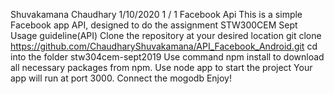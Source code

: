 Shuvakamana Chaudhary               1/10/2020
1 / 1
Facebook Api
This is a simple Facebook app API, designed to do the assignment STW300CEM Sept
Usage guideline(API)
Clone the repository at your desired location git clone
https://github.com/ChaudharyShuvakamana/API_Facebook_Android.git
cd into the folder stw304cem-sept2019
Use command npm install to download all necessary packages from npm.
Use node app to start the project
Your app will run at port 3000.
Connect the mogodb
Enjoy!

